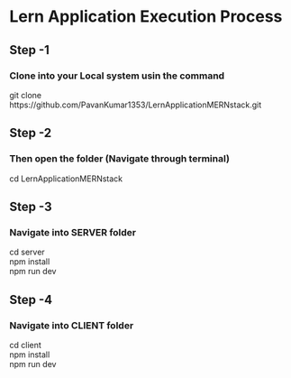 # Lern Application Execution Process

<h2>Step -1</h2>
<h3> Clone into your Local system usin the command </h3>
<p>git clone https://github.com/PavanKumar1353/LernApplicationMERNstack.git</p>

<h2>Step -2</h2>
<h3>Then open the folder (Navigate through terminal)</h3>
<p>cd LernApplicationMERNstack</p>

<h2>Step -3</h2>
<h3>Navigate into SERVER folder</h3>
<p>cd server <br>
npm install<br>
npm run dev</p>

<h2>Step -4</h2>
<h3>Navigate into CLIENT folder</h3>
<p>cd client <br>
npm install<br>
npm run dev</p>




